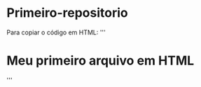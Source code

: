 # Primeiro-repositorio

Para copiar o código em HTML:
'''
<html>
  <h1>Meu primeiro arquivo em HTML</h1>
</html>
'''
